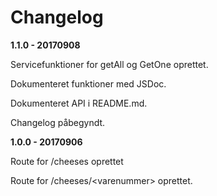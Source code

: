 # Changelog

**1.1.0 - 20170908**

Servicefunktioner for getAll og GetOne oprettet.

Dokumenteret funktioner med JSDoc.

Dokumenteret API i README.md.

Changelog påbegyndt.

**1.0.0 - 20170906**

Route for /cheeses oprettet

Route for /cheeses/\<varenummer> oprettet.

